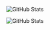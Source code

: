 ![GitHub Stats](https://github-readme-stats.vercel.app/api?username=serusko&theme=default&show_icons=true&hide_border=true&count_private=true)

![GitHub Stats](https://github-readme-stats.vercel.app/api/top-langs/?username=serusko&theme=default&show_icons=true&hide_border=true&layout=compact)
